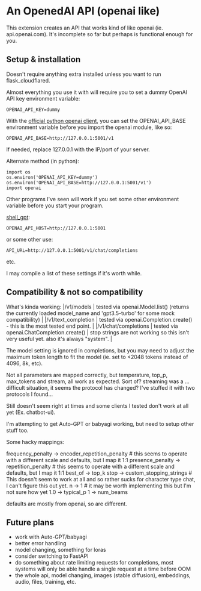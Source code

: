 # An OpenedAI API (openai like)

This extension creates an API that works kind of like openai (ie. api.openai.com).
It's incomplete so far but perhaps is functional enough for you.

## Setup & installation 

Doesn't require anything extra installed unless you want to run flask_cloudflared.

Almost everything you use it with will require you to set a dummy OpenAI API key environment variable:

```
OPENAI_API_KEY=dummy
```

With the [official python openai client](https://github.com/openai/openai-python), you can set the OPENAI_API_BASE environment variable before you import the openai module, like so:

```
OPENAI_API_BASE=http://127.0.0.1:5001/v1
```

If needed, replace 127.0.0.1 with the IP/port of your server.

Alternate method (in python):

```
import os
os.environ('OPENAI_API_KEY=dummy')
os.environ('OPENAI_API_BASE=http://127.0.0.1:5001/v1')
import openai
```

Other programs I've seen will work if you set some other environment variable before you start your program.

[shell_gpt](https://github.com/TheR1D/shell_gpt):

```
OPENAI_API_HOST=http://127.0.0.1:5001
```

or some other use:

```
API_URL=http://127.0.0.1:5001/v1/chat/completions
```

etc.

I may compile a list of these settings if it's worth while.

## Compatibility & not so compatibility

What's kinda working:
|/v1/models           | tested via openai.Model.list() (returns the currently loaded model_name and 'gpt3.5-turbo' for some mock compatibility) |
|/v1/text_completion  | tested via openai.Completion.create() - this is the most tested end point. |
|/v1/chat/completions | tested via openai.ChatCompletion.create() | stop strings are not working so this isn't very useful yet. also it's always "system". |

The model setting is ignored in completions, but you may need to adjust the maximum token length to fit the model (ie. set to <2048 tokens instead of 4096, 8k, etc).

Not all parameters are mapped correctly, but temperature, top_p, max_tokens and stream, all work as expected. Sort of? streaming was a ... difficult situation, it seems the protocol has changed? I've stuffed it with two protocols I found...

Still doesn't seem right at times and some clients I tested don't work at all yet (Ex. chatbot-ui).

I'm attempting to get Auto-GPT or babyagi working, but need to setup other stuff too.

Some hacky mappings:

frequency_penalty -> encoder_repetition_penalty # this seems to operate with a different scale and defaults, but I map it 1:1
presence_penalty -> repetition_penalty # this seems to operate with a different scale and defaults, but I map it 1:1
best_of -> top_k
stop -> custom_stopping_strings # This doesn't seem to work at all and so rather sucks for character type chat, I can't figure this out yet.
n -> 1 # it may be worth implementing this but I'm not sure how yet
1.0 -> typical_p
1 -> num_beams

defaults are mostly from openai, so are different.

## Future plans

* work with Auto-GPT/babyagi
* better error handling
* model changing, something for loras
* consider switching to FastAPI
* do something about rate limiting requests for completions, most systems will only be able handle a single request at a time before OOM
* the whole api, model changing, images (stable diffusion), embeddings, audio, files, training, etc.